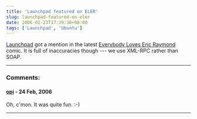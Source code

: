 ```yaml
---
title: 'Launchpad featured on ELER'
slug: launchpad-featured-on-eler
date: 2006-02-23T17:29:38+08:00
tags: ['Launchpad', 'Ubuntu']
---
```


[Launchpad](https://launchpad.net) got a mention in the latest
[Everybody Loves Eric
Raymond](http://geekz.co.uk/lovesraymond/archive/cancomical-lynchpad)
comic. It is full of inaccuracies though --- we use XML-RPC rather than
SOAP.

---
### Comments:
#### [opi](http://bronikowski.com) - <time datetime="2006-02-24 02:48:17">24 Feb, 2006</time>

Oh, c\'mon. It was quite fun. :-)

---
